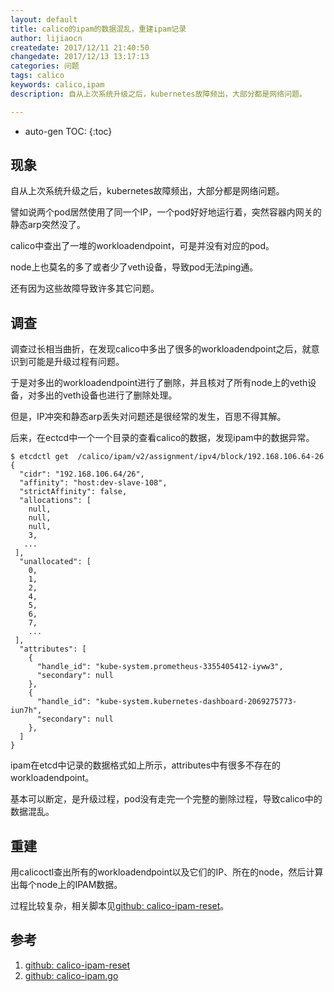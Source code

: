```yaml
---
layout: default
title: calico的ipam的数据混乱，重建ipam记录
author: lijiaocn
createdate: 2017/12/11 21:40:50
changedate: 2017/12/13 13:17:13
categories: 问题
tags: calico
keywords: calico,ipam
description: 自从上次系统升级之后，kubernetes故障频出，大部分都是网络问题。

---
```


* auto-gen TOC:
{:toc}

## 现象 

自从上次系统升级之后，kubernetes故障频出，大部分都是网络问题。

譬如说两个pod居然使用了同一个IP，一个pod好好地运行着，突然容器内网关的静态arp突然没了。

calico中查出了一堆的workloadendpoint，可是并没有对应的pod。

node上也莫名的多了或者少了veth设备，导致pod无法ping通。

还有因为这些故障导致许多其它问题。

## 调查

调查过长相当曲折，在发现calico中多出了很多的workloadendpoint之后，就意识到可能是升级过程有问题。

于是对多出的workloadendpoint进行了删除，并且核对了所有node上的veth设备，对多出的veth设备也进行了删除处理。

但是，IP冲突和静态arp丢失对问题还是很经常的发生，百思不得其解。

后来，在ectcd中一个一个目录的查看calico的数据，发现ipam中的数据异常。

	$ etcdctl get  /calico/ipam/v2/assignment/ipv4/block/192.168.106.64-26
	{
	  "cidr": "192.168.106.64/26",
	  "affinity": "host:dev-slave-108",
	  "strictAffinity": false,
	  "allocations": [
	    null,
	    null,
	    null,
	    3,
	   ...
	 ],
	  "unallocated": [
	    0,
	    1,
	    2,
	    4,
	    5,
	    6,
	    7,
	    ...
	 ],
	  "attributes": [
	    {
	      "handle_id": "kube-system.prometheus-3355405412-iyww3",
	      "secondary": null
	    },
	    {
	      "handle_id": "kube-system.kubernetes-dashboard-2069275773-iun7h",
	      "secondary": null
	    },
	  ]
	}

ipam在etcd中记录的数据格式如上所示，attributes中有很多不存在的workloadendpoint。

基本可以断定，是升级过程，pod没有走完一个完整的删除过程，导致calico中的数据混乱。

## 重建

用calicoctl查出所有的workloadendpoint以及它们的IP、所在的node，然后计算出每个node上的IPAM数据。

过程比较复杂，相关脚本见[github: calico-ipam-reset][1]。

## 参考

1. [github: calico-ipam-reset][1]
2. [github: calico-ipam.go][2]

[1]: https://github.com/lijiaocn/calico-ipam-reset  "github: calico-ipam-reset" 
[2]: https://github.com/projectcalico/cni-plugin/tree/master/ipam "github: calico-ipam.go"

